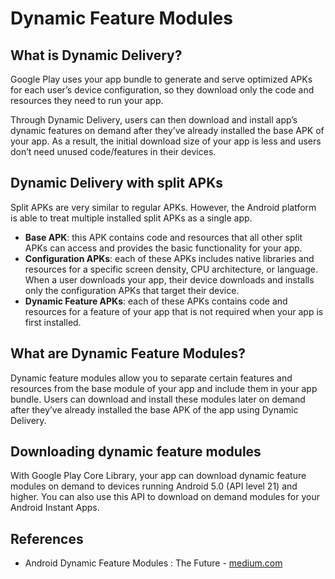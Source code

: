 # Dynamic Feature Modules
## What is Dynamic Delivery?
Google Play uses your app bundle to generate and serve optimized APKs for each user’s device configuration, so they download only the code and resources they need to run your app.

Through Dynamic Delivery, users can then download and install app’s dynamic features on demand after they’ve already installed the base APK of your app. As a result, the initial download size of your app is less and users don’t need unused code/features in their devices.

## Dynamic Delivery with split APKs
Split APKs are very similar to regular APKs. However, the Android platform is able to treat multiple installed split APKs as a single app.
- **Base APK**: this APK contains code and resources that all other split APKs can access and provides the basic functionality for your app.
- **Configuration APKs**: each of these APKs includes native libraries and resources for a specific screen density, CPU architecture, or language. When a user downloads your app, their device downloads and installs only the configuration APKs that target their device.
- **Dynamic Feature APKs**: each of these APKs contains code and resources for a feature of your app that is not required when your app is first installed.

## What are Dynamic Feature Modules?
Dynamic feature modules allow you to separate certain features and resources from the base module of your app and include them in your app bundle. Users can download and install these modules later on demand after they’ve already installed the base APK of the app using Dynamic Delivery.

## Downloading dynamic feature modules
With Google Play Core Library, your app can download dynamic feature modules on demand to devices running Android 5.0 (API level 21) and higher. You can also use this API to download on demand modules for your Android Instant Apps.

## References
- Android Dynamic Feature Modules : The Future - [medium.com](https://medium.com/mindorks/dynamic-feature-modules-the-future-4bee124c0f1)
